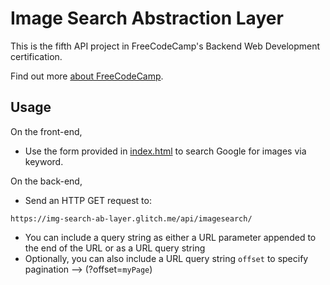 Image Search Abstraction Layer
==============================

This is the fifth API project in FreeCodeCamp's Backend Web Development certification.

Find out more [about FreeCodeCamp](https://www.freecodecamp.org/about/).


Usage
-----

On the front-end,
- Use the form provided in [index.html](https://img-search-ab-layer.glitch.me/) to search Google for images via keyword.  

On the back-end,
- Send an HTTP GET request to:
```
https://img-search-ab-layer.glitch.me/api/imagesearch/
```
- You can include a query string as either a URL parameter appended to the end of the URL or as a URL query string
- Optionally, you can also include a URL query string `offset` to specify pagination --> (?offset=`myPage`)
